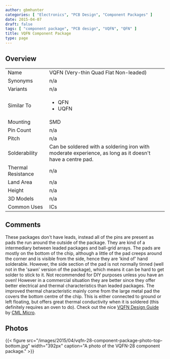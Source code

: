```yaml
---
author: gbmhunter
categories: [ "Electronics", "PCB Design", "Component Packages" ]
date: 2015-04-07
draft: false
tags: [ "component package", "PCB design", "VQFN", "QFN" ]
title: VQFN Component Package
type: page
---
```


## Overview

<table>
<tbody >
<tr >
<td >Name</td>
<td >VQFN (Very-thin Quad Flat Non-leaded)</td>
</tr>
<tr >
<td >Synonyms</td>
<td >n/a</td>
</tr>
<tr >
<td >Variants</td>
<td >n/a</td>
</tr>
<tr >
<td >Similar To</td>
<td>
    <ul>
        <li>QFN</li>
        <li>UQFN</li>
    </ul>
</td>
</tr>
<tr >

<td >Mounting
</td>

<td >SMD
</td>
</tr>
<tr >

<td >Pin Count
</td>

<td >n/a
</td>
</tr>
<tr >

<td >Pitch
</td>

<td >n/a
</td>
</tr>
<tr >

<td >Solderability
</td>

<td >Can be soldered with a soldering iron with moderate experience, as long as it doesn't have a centre pad.
</td>
</tr>
<tr >

<td >Thermal Resistance
</td>

<td >n/a
</td>
</tr>
<tr >

<td >Land Area
</td>

<td >n/a
</td>
</tr>
<tr >

<td >Height
</td>

<td >n/a
</td>
</tr>
<tr >

<td >3D Models
</td>

<td >n/a
</td>
</tr>
<tr >

<td >Common Uses
</td>

<td >ICs
</td>
</tr>
</tbody>
</table>

## Comments

These packages don't have leads, instead all of the pins are present as pads the run around the outside of the package. They are kind of a intermediary between leaded packages and ball-grid arrays. The pads are mostly on the bottom of the chip, although a little of the pad creeps around the corner and is visible from the side, hence they are 'kind of' hand solderable. However, the side section of the pad is not normally tinned (well not in the 'sawn' version of the package), which means it can be hard to get solder to stick to it. Not recommended for DIY purposes unless you have an oven! However in a commercial situation they are better since they offer better electrical and thermal characteristics than leaded packages. The improved thermal characteristic mainly come from the large metal pad the covers the bottom centre of the chip. This is either connected to ground or left floating, but offers great thermal conductivity when it is soldered (this definitely requires an oven to do). Check out the nice [VQFN Design Guide](http://www.cmlmicro.com/products/datasheets/docs/VQFN_PCB_DesignGuide_2.pdf) by [CML Micro](http://www.cmlmicro.com/).

## Photos

{{< figure src="/images/2015/04/vqfn-28-component-package-photo-top-bottom.jpg" width="392px" caption="A photo of the VQFN-28 component package."  >}}